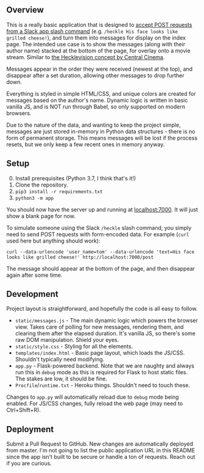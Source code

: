 ## Overview

This is a really basic application that is designed to [accept POST requests from a Slack app slash command](https://api.slack.com/interactivity/slash-commands#app_command_handling) (e.g. `/heckle His face looks like grilled cheese!`), and turn them into messages for display on the index page. The intended use case is to show the messages (along with their author name) stacked at the bottom of the page, for overlay onto a movie stream. Similar to [the Hecklevision concept by Central Cinema](https://www.central-cinema.com/hecklevision).

Messages appear in the order they were received (newest at the top), and disappear after a set duration, allowing other messages to drop further down.

Everything is styled in simple HTML/CSS, and unique colors are created for messages based on the author's name. Dynamic logic is written in basic vanilla JS, and is NOT run through Babel, so only supported on modern browsers.

Due to the nature of the data, and wanting to keep the project simple, messages are just stored in-memory in Python data structures - there is no form of permanent storage. This means messages will be lost if the process resets, but we only keep a few recent ones in memory anyway.

## Setup

0. Install prerequisites (Python 3.7, I think that's it!)
0. Clone the repository.
0. `pip3 install -r requirements.txt`
0. `python3 -m app`

You should now have the server up and running at [localhost:7000](http://localhost:7000). It will just show a blank page for now.

To simulate someone using the Slack `/heckle` slash command, you simply need to send POST requests with form-encoded data. For example (`curl` used here but anything should work):

```shell script
curl --data-urlencode 'user_name=tom' --data-urlencode 'text=His face looks like grilled cheese!' http://localhost:7000/post
```

The message should appear at the bottom of the page, and then disappear again after some time.

## Development

Project layout is straightforward, and hopefully the code is all easy to follow.

* `static/messages.js` - The main dynamic logic which powers the browser view. Takes care of polling for new messages, rendering them, and clearing them after the elapsed duration. It's vanilla JS, so there's some raw DOM manipulation. Shield your eyes.
* `static/style.css` - Styling for all the elements.
* `templates/index.html` - Basic page layout, which loads the JS/CSS. Shouldn't typically need modifying.
* `app.py` - Flask-powered backend. Note that we are naughty and always run this in `debug` mode as this is required for Flask to host static files. The stakes are low, it should be fine.
* `Procfile`/`runtime.txt` - Heroku things. Shouldn't need to touch these.

Changes to `app.py` will automatically reload due to `debug` mode being enabled. For JS/CSS changes, fully reload the web page (may need to Ctrl+Shift+R).

## Deployment

Submit a Pull Request to GitHub. New changes are automatically deployed from master. I'm not going to list the public application URL in this README since the app isn't built to be secure or handle a ton of requests. Reach out if you are curious.
